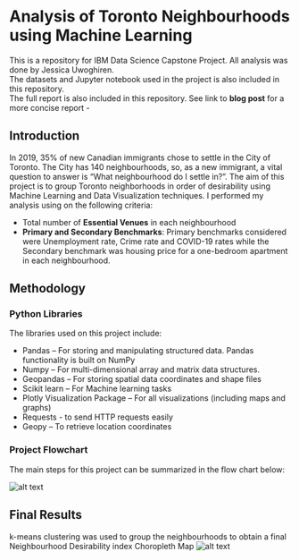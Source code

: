 # Analysis of Toronto Neighbourhoods using Machine Learning
This is a repository for IBM Data Science Capstone Project. All analysis was done by Jessica Uwoghiren.  <br />
The datasets and Jupyter notebook used in the project is also included in this repository.  <br />
The full report is also included in this repository.
See link to **blog post** for a more concise report - 

## Introduction
In 2019, 35% of new Canadian immigrants chose to settle in the City of Toronto. The City has 140 neighbourhoods, so, as a new immigrant, a vital question to answer is “What neighbourhood do I settle in?”. The aim of this project is to group Toronto neighborhoods in order of desirability using Machine Learning and Data Visualization techniques. I performed my analysis using on the following criteria:  <br />
* Total number of **Essential Venues** in each neighbourhood  <br />
* **Primary and Secondary Benchmarks**: Primary benchmarks considered were Unemployment rate, Crime rate and COVID-19 rates while the Secondary benchmark was housing price for a one-bedroom apartment in each neighbourhood.  <br />

## Methodology
### Python Libraries
The libraries used on this project include:
* Pandas – For storing and manipulating structured data. Pandas functionality is built on NumPy
* Numpy – For multi-dimensional array and matrix data structures. 
* Geopandas – For storing spatial data coordinates and shape files
*	Scikit learn – For Machine learning tasks
* Plotly Visualization Package – For all visualizations (including maps and graphs)
*	Requests - to send HTTP requests easily
*	Geopy – To retrieve location coordinates

### Project Flowchart
The main steps for this project can be summarized in the flow chart below:

![alt text](https://github.com/jess-data/Coursera_Capstone/blob/main/Screenshot%202020-11-24%20014704.png)

## Final Results
k-means clustering was used to group the neighbourhoods to obtain a final Neighbourhood Desirability index Choropleth Map
![alt text](https://github.com/jess-data/Coursera_Capstone/blob/main/Toronto%20Neighbourhood%20Desirability%20Map.png)
